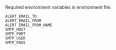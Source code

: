 Required environment variables in environment file:

```
ALERT_EMAIL_TO
ALERT_EMAIL_FROM
ALERT_EMAIL_FROM_NAME
SMTP_HOST
SMTP_PORT
SMTP_USER
SMTP_PASS
```